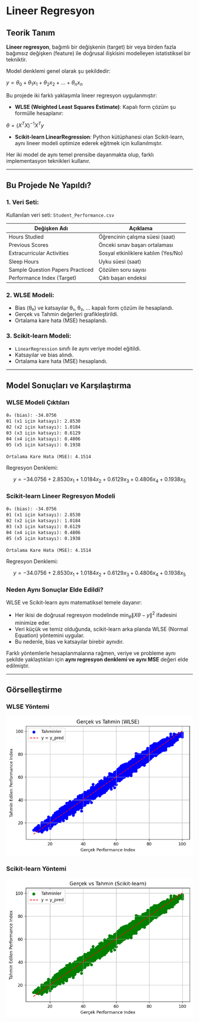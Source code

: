 # Lineer Regresyon

##  Teorik Tanım

**Lineer regresyon**, bağımlı bir değişkenin (target) bir veya birden fazla bağımsız değişken (feature) ile doğrusal ilişkisini modelleyen istatistiksel bir tekniktir.

Model denklemi genel olarak şu şekildedir:

$y = \theta_0 + \theta_1 x_1 + \theta_2 x_2 + \dots + \theta_n x_n$

Bu projede iki farklı yaklaşımla lineer regresyon uygulanmıştır:

* **WLSE (Weighted Least Squares Estimate)**: Kapalı form çözüm şu formülle hesaplanır:

$\theta = (X^T X)^{-1} X^T y$

* **Scikit-learn LinearRegression**: Python kütüphanesi olan Scikit-learn, aynı lineer modeli optimize ederek eğitmek için kullanılmıştır.

Her iki model de aynı temel prensibe dayanmakta olup, farklı implementasyon teknikleri kullanır.

---

##  Bu Projede Ne Yapıldı?

### 1. Veri Seti:

Kullanılan veri seti: `Student_Performance.csv`

| Değişken Adı                     | Açıklama                             |
| -------------------------------- | ------------------------------------ |
| Hours Studied                    | Öğrencinin çalışma süesi (saat)      |
| Previous Scores                  | Önceki sınav başarı ortalaması       |
| Extracurricular Activities       | Sosyal etkinliklere katılım (Yes/No) |
| Sleep Hours                      | Uyku süesi (saat)                    |
| Sample Question Papers Practiced | Çözülen soru sayısı                  |
| Performance Index (Target)       | Çıktı başarı endeksi                 |

### 2. WLSE Modeli:

* Bias (θ₀) ve katsayılar θ₁, θ₂, ... kapalı form çözüm ile hesaplandı.
* Gerçek vs Tahmin değerleri grafikleştirildi.
* Ortalama kare hata (MSE) hesaplandı.

### 3. Scikit-learn Modeli:

* `LinearRegression` sınıfı ile aynı veriye model eğitildi.
* Katsayılar ve bias alındı.
* Ortalama kare hata (MSE) hesaplandı.

---

##  Model Sonuçları ve Karşılaştırma

###  WLSE Modeli Çıktıları

```
θ₀ (bias): -34.0756
θ1 (x1 için katsayı): 2.8530
θ2 (x2 için katsayı): 1.0184
θ3 (x3 için katsayı): 0.6129
θ4 (x4 için katsayı): 0.4806
θ5 (x5 için katsayı): 0.1938

Ortalama Kare Hata (MSE): 4.1514
```

Regresyon Denklemi:

$$
y = -34.0756 + 2.8530 x_1 + 1.0184 x_2 + 0.6129 x_3 + 0.4806 x_4 + 0.1938 x_5
$$

###  Scikit-learn Lineer Regresyon Modeli

```
θ₀ (bias): -34.0756
θ1 (x1 için katsayı): 2.8530
θ2 (x2 için katsayı): 1.0184
θ3 (x3 için katsayı): 0.6129
θ4 (x4 için katsayı): 0.4806
θ5 (x5 için katsayı): 0.1938

Ortalama Kare Hata (MSE): 4.1514
```

Regresyon Denklemi:

$$
y = -34.0756 + 2.8530 x_1 + 1.0184 x_2 + 0.6129 x_3 + 0.4806 x_4 + 0.1938 x_5
$$

###  Neden Aynı Sonuçlar Elde Edildi?

WLSE ve Scikit-learn aynı matematiksel temele dayanır:

* Her ikisi de doğrusal regresyon modelinde $\min_\theta \| X\theta - y \|^2$ ifadesini minimize eder.
* Veri küçük ve temiz olduğunda, scikit-learn arka planda WLSE (Normal Equation) yöntemini uygular.
* Bu nedenle, bias ve katsayılar birebir aynıdır.

Farklı yöntemlerle hesaplanmalarına rağmen, veriye ve probleme aynı şekilde yaklaştıkları için **aynı regresyon denklemi ve aynı MSE** değeri elde edilmiştir.

---

## Görselleştirme

### WLSE Yöntemi
![Gerçek vs Tahmin - WLSE](WLSE.png)

### Scikit-learn Yöntemi
![Gerçek vs Tahmin - Scikit-learn](WSLearn.png)





